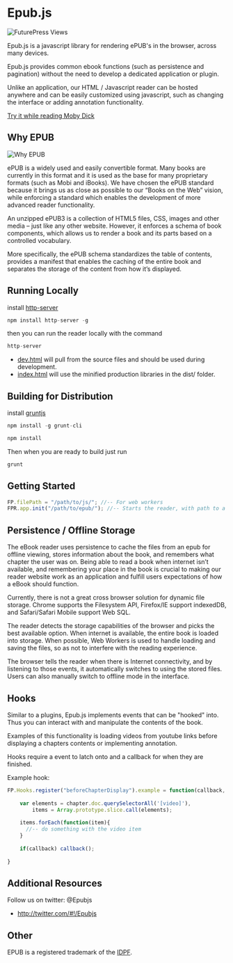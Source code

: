 Epub.js
================================

![FuturePress Views](http://fchasen.com/futurepress/fp.png)

Epub.js is a javascript library for rendering ePUB's in the browser, across many devices.

Epub.js provides common ebook functions (such as persistence and pagination) without the need to develop a dedicated application or plugin.

Unlike an application, our HTML / Javascript reader can be hosted anywhere and can be easily customized using javascript, such as changing the interface or adding annotation functionality.

[Try it while reading Moby Dick](http://fchasen.github.com/epub.js/)

Why EPUB
-------------------------

![Why EPUB](http://fchasen.com/futurepress/whyepub.png)

ePUB is a widely used and easily convertible format.  Many books are currently in this format and it is used as the base for many proprietary formats (such as Mobi and iBooks). We have chosen the ePUB standard because it brings us as close as possible to our “Books on the Web” vision, while enforcing a standard which enables the development of more advanced reader functionality.  

An unzipped ePUB3 is a collection of HTML5 files, CSS, images and other media – just like any other website.  However, it enforces a schema of book components, which allows us to render a book and its parts based on a controlled vocabulary.  

More specifically, the ePUB schema standardizes the table of contents, provides a manifest that enables the caching of the entire book and separates the storage of the content from how it’s displayed.

Running Locally
-------------------------

install [http-server](https://github.com/nodeapps/http-server)

```javascript
npm install http-server -g
```

then you can run the reader locally with the command

```javascript
http-server
```

* [dev.html](http://localhost:8080/examples/dev.html) will pull from the source files and should be used during development.
* [index.html](http://localhost:8080/demo/index.html) will use the minified production libraries in the dist/ folder.

Building for Distribution
-------------------------

install [gruntjs](http://gruntjs.com/getting-started)

```javascript
npm install -g grunt-cli

npm install
```

Then when you are ready to build just run

```javascript
grunt
```

Getting Started
-------------------------

```javascript
FP.filePath = "/path/to/js/"; //-- For web workers
FPR.app.init("/path/to/epub/"); //-- Starts the reader, with path to a book
```

Persistence / Offline Storage
-------------------------

The eBook reader uses persistence to cache the files from an epub for offline viewing, stores information about the book, and remembers what chapter the user was on.  Being able to read a book when internet isn’t available, and remembering your place in the book is crucial to making our reader website work as an application and fulfill users expectations of how a eBook should function.

Currently, there is not a great cross browser solution for dynamic file storage. Chrome supports the Filesystem API, Firefox/IE support indexedDB, and Safari/Safari Mobile support Web SQL.

The reader detects the storage capabilities of the browser and picks the best available option. When internet is available, the entire book is loaded into storage. When possible, Web Workers is used to handle loading and saving the files, so as not to interfere with the reading experience.

The browser tells the reader when there is Internet connectivity, and by listening to those events, it automatically switches to using the stored files. Users can also manually switch to offline mode in the interface.

Hooks
-------------------------

Similar to a plugins, Epub.js implements events that can be "hooked" into. Thus you can interact with and manipulate the contents of the book.

Examples of this functionality is loading videos from youtube links before displaying a chapters contents or implementing annotation.

Hooks require a event to latch onto and a callback for when they are finished.

Example hook:

```javascript
FP.Hooks.register("beforeChapterDisplay").example = function(callback, chapter){
    
    var elements = chapter.doc.querySelectorAll('[video]'),
        items = Array.prototype.slice.call(elements);
    
    items.forEach(function(item){
      //-- do something with the video item
    }
    
    if(callback) callback();
		
}
```

Additional Resources
-------------------------

Follow us on twitter: @Epubjs

+ http://twitter.com/#!/Epubjs

Other
-------------------------

EPUB is a registered trademark of the [IDPF](http://idpf.org/). 

